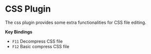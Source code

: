 # CSS Plugin

The css plugin provides some extra functionalities for CSS file editing.

**Key Bindings**

- `F11` Decompress CSS file
- `F12` Basic compress CSS file
